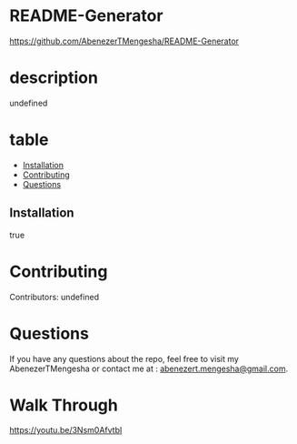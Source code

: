 # README-Generator

https://github.com/AbenezerTMengesha/README-Generator
# description
undefined

# table

* [Installation](#installation)
* [Contributing](#contribut)
* [Questions](#questions)

## Installation
true


# Contributing
​Contributors: undefined

# Questions
If you have any questions about the repo, feel free to visit my AbenezerTMengesha or contact me at : abenezert.mengesha@gmail.com.

# Walk Through
https://youtu.be/3Nsm0AfvtbI


